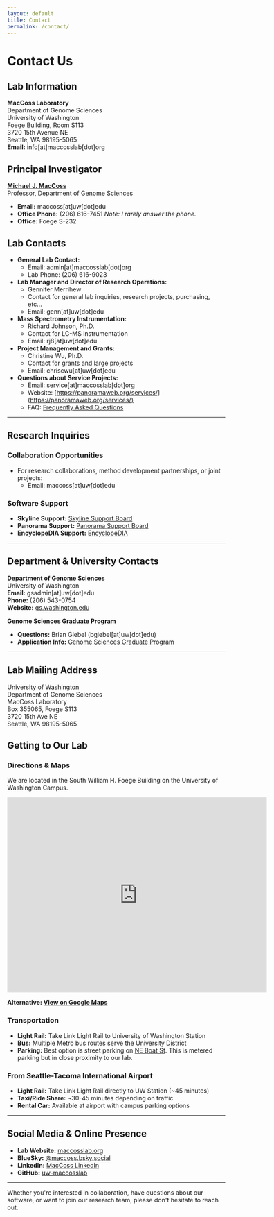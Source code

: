```yaml
---
layout: default
title: Contact
permalink: /contact/
---
```


# Contact Us

## Lab Information

**MacCoss Laboratory**  
Department of Genome Sciences  
University of Washington  
Foege Building, Room S113  
3720 15th Avenue NE  
Seattle, WA 98195-5065  
**Email:** info[at]maccosslab[dot]org

## Principal Investigator

[**Michael J. MacCoss**](maccoss.md)  
Professor, Department of Genome Sciences
- **Email:** maccoss[at]uw[dot]edu
- **Office Phone:** (206) 616-7451 *Note: I rarely answer the phone.*
- **Office:** Foege S-232

## Lab Contacts

- **General Lab Contact:**
  - Email: admin[at]maccosslab[dot]org  
  - Lab Phone: (206) 616-9023
- **Lab Manager and Director of Research Operations:**
  - Gennifer Merrihew
  - Contact for general lab inquiries, research projects, purchasing, etc...
  - Email: genn[at]uw[dot]edu
- **Mass Spectrometry Instrumentation:**
  - Richard Johnson, Ph.D.
  - Contact for LC-MS instrumentation
  - Email: rj8[at]uw[dot]edu
- **Project Management and Grants:**
  - Christine Wu, Ph.D.
  - Contact for grants and large projects
  - Email: chriscwu[at]uw[dot]edu
- **Questions about Service Projects:**
  - Email: service[at]maccosslab[dot]org
  - Website: [https://panoramaweb.org/services/](https://panoramaweb.org/services/)
  - FAQ: [Frequently Asked Questions](https://panoramaweb.org/Services/wiki-page.view?name=Frequently%20Asked%20Questions)

---

## Research Inquiries

### Collaboration Opportunities

- For research collaborations, method development partnerships, or joint projects:
  - Email: maccoss[at]uw[dot]edu

### Software Support

- **Skyline Support:** [Skyline Support Board](https://skyline.ms/project/home/support/begin.view)
- **Panorama Support:** [Panorama Support Board](https://panoramaweb.org/home/support/project-begin.view)
- **EncyclopeDIA Support:** [EncyclopeDIA](https://bitbucket.org/searleb/encyclopedia/wiki/Home)

---

## Department & University Contacts

**Department of Genome Sciences**  
University of Washington  
**Email:** gsadmin[at]uw[dot]edu  
**Phone:** (206) 543-0754  
**Website:** [gs.washington.edu](https://www.gs.washington.edu)  

**Genome Sciences Graduate Program**  

- **Questions:** Brian Giebel (bgiebel[at]uw[dot]edu)  
- **Application Info:** [Genome Sciences Graduate Program](https://www.gs.washington.edu/academics/gradprogram/)

---

## Lab Mailing Address

University of Washington  
Department of Genome Sciences  
MacCoss Laboratory  
Box 355065, Foege S113  
3720 15th Ave NE  
Seattle, WA 98195-5065

## Getting to Our Lab

### Directions & Maps

We are located in the South William H. Foege Building on the University of Washington Campus.

<div class="contact-map">
  <iframe src="https://www.google.com/maps/embed?pb=!1m18!1m12!1m3!1d691.6058708731994!2d-122.31359327543521!3d47.65200265931735!2m3!1f0!2f0!3f0!3m2!1i1024!2i768!4f13.1!3m3!1m2!1s0x549014ede268fbed%3A0x2b7f118ebfa49ee4!2sGenome%20Sciences!5e0!3m2!1sen!2sus!4v1754182514773!5m2!1sen!2sus" width="600" height="450" style="border:0;" allowfullscreen loading="lazy"></iframe>
</div>

**Alternative: [View on Google Maps](https://maps.google.com/?q=Genome+Sciences,+University+of+Washington,+Seattle,+WA)**

### Transportation

- **Light Rail:** Take Link Light Rail to University of Washington Station
- **Bus:** Multiple Metro bus routes serve the University District
- **Parking:** Best option is street parking on [NE Boat St](https://maps.app.goo.gl/mwKbXTnNSKTNNKaY6). This is metered parking but in close proximity to our lab.

### From Seattle-Tacoma International Airport

- **Light Rail:** Take Link Light Rail directly to UW Station (~45 minutes)
- **Taxi/Ride Share:** ~30-45 minutes depending on traffic
- **Rental Car:** Available at airport with campus parking options

---

## Social Media & Online Presence

- **Lab Website:** [maccosslab.org](https://maccosslab.org)
- **BlueSky:** [@maccoss.bsky.social](https://bsky.app/profile/maccoss.bsky.social)
- **LinkedIn:** [MacCoss LinkedIn](https://www.linkedin.com/in/maccoss/)
- **GitHub:** [uw-maccosslab](https://github.com/uw-maccosslab)

---

Whether you're interested in collaboration, have questions about our software, or want to join our research team, please don't hesitate to reach out.


